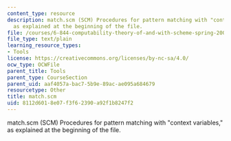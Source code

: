 ```yaml
---
content_type: resource
description: match.scm (SCM) Procedures for pattern matching with "context variables,"
  as explained at the beginning of the file.
file: /courses/6-844-computability-theory-of-and-with-scheme-spring-2003/8112d6018e07f3f62390a92f1b8247f2_match.scm
file_type: text/plain
learning_resource_types:
- Tools
license: https://creativecommons.org/licenses/by-nc-sa/4.0/
ocw_type: OCWFile
parent_title: Tools
parent_type: CourseSection
parent_uid: aaf4057a-bac7-5b9e-89ac-ae095a684679
resourcetype: Other
title: match.scm
uid: 8112d601-8e07-f3f6-2390-a92f1b8247f2
---
```

match.scm (SCM) Procedures for pattern matching with "context variables," as explained at the beginning of the file.